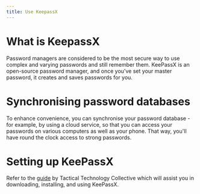 ```yaml
---
title: Use KeepassX
---
```

# What is KeepassX
Password managers are considered to be the most secure way to use complex and varying passwords and still remember them. KeePassX is an open-source password manager, and once you've set your master password, it creates and saves passwords for you.
<br>
# Synchronising password databases
To enhance convenience, you can synchronise your password database - for example, by using a cloud service, so that you can access your passwords on various computers as well as your phone. That way, you'll have round the clock access to strong passwords.
<br>
# Setting up KeePassX
Refer to the [guide](https://securityinabox.org/en/guide/keepassx/os-x) by Tactical Technology Collective which will assist you in downloading, installing, and using KeePassX.
